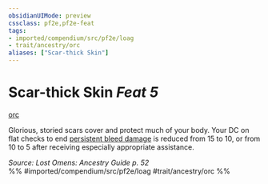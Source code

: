```yaml
---
obsidianUIMode: preview
cssclass: pf2e,pf2e-feat
tags:
- imported/compendium/src/pf2e/loag
- trait/ancestry/orc
aliases: ["Scar-thick Skin"]
---
```

# Scar-thick Skin  *Feat 5*  
[orc](orc.md)  


Glorious, storied scars cover and protect much of your body. Your DC on flat checks to end [persistent bleed damage](conditions.md#Persistent%20Damage) is reduced from 15 to 10, or from 10 to 5 after receiving especially appropriate assistance.

*Source: Lost Omens: Ancestry Guide p. 52*  
%% #imported/compendium/src/pf2e/loag #trait/ancestry/orc %%